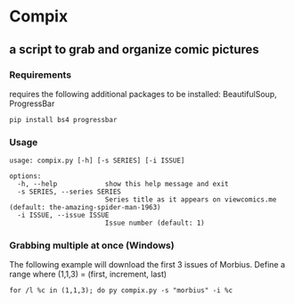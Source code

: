 # Compix
## a script to grab and organize comic pictures

### Requirements

requires the following additional packages to be installed: BeautifulSoup, ProgressBar
```
pip install bs4 progressbar
```

### Usage
```
usage: compix.py [-h] [-s SERIES] [-i ISSUE]

options:
  -h, --help            show this help message and exit
  -s SERIES, --series SERIES
                        Series title as it appears on viewcomics.me (default: the-amazing-spider-man-1963)
  -i ISSUE, --issue ISSUE
                        Issue number (default: 1)
```

### Grabbing multiple at once (Windows)

The following example will download the first 3 issues of Morbius. 
Define a range where (1,1,3) = (first, increment, last)
```
for /l %c in (1,1,3); do py compix.py -s "morbius" -i %c
```
